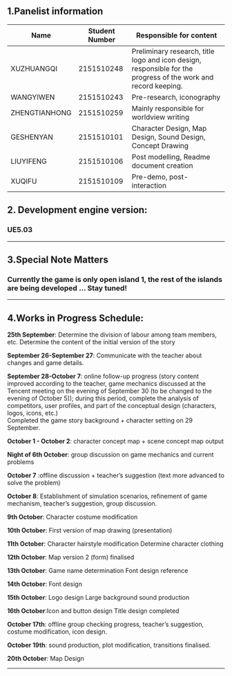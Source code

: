 <h2 id="panelist-information">1.Panelist information</h2>

<table>
<thead>
<tr>
<th>Name</th>
<th>Student Number</th>
<th>Responsible for content</th>
</tr>
</thead>
<tbody>
<tr>
<td>XUZHUANGQI</td>
<td>2151510248</td>
<td>Preliminary research, title logo and icon design, responsible for the progress of the work and record keeping.</td>
</tr>
<tr>
<td>WANGYIWEN</td>
<td>2151510243</td>
<td>Pre-research, iconography</td>
</tr>
<tr>
<td>ZHENGTIANHONG</td>
<td>2151510259</td>
<td>Mainly responsible for worldview writing</td>
</tr>
<tr>
<td>GESHENYAN</td>
<td>2151510101</td>
<td>Character Design, Map Design, Sound Design, Concept Drawing</td>
</tr>
<tr>
<td>LIUYIFENG</td>
<td>2151510106</td>
<td>Post modelling, Readme document creation</td>
</tr>
<tr>
<td>XUQIFU</td>
<td>2151510109</td>
<td>Pre-demo, post-interaction</td>
</tr>
</tbody>
</table><h2 id="development-engine-version">2. Development engine version:</h2>
<h3 id="ue5.03"><strong>UE5.03</strong></h3>
<hr>
<h2 id="special-note-matters">3.Special Note Matters</h2>
<h3 id="currently-the-game-is-only-open-island-1-the-rest-of-the-islands-are-being-developed-......-stay-tuned">Currently the game is only open island 1, the rest of the islands are being developed … Stay tuned!</h3>
<hr>
<h2 id="works-in-progress-schedule">4.Works in Progress Schedule:</h2>
<p><strong>25th September</strong>: Determine the division of labour among team members, etc. Determine the content of the initial version of the story</p>
<p><strong>September 26-September 27</strong>: Communicate with the teacher about changes and game details.</p>
<p><strong>September 28-October 7</strong>: online follow-up progress (story content improved according to the teacher, game mechanics discussed at the Tencent meeting on the evening of September 30 (to be changed to the evening of October 5)); during this period, complete the analysis of competitors, user profiles, and part of the conceptual design (characters, logos, icons, etc.)<br>
Completed the game story background + character setting on 29 September.</p>
<p><strong>October 1 - October 2</strong>: character concept map + scene concept map output</p>
<p><strong>Night of 6th October</strong>: group discussion on game mechanics and current problems</p>
<p><strong>October 7</strong> :offline discussion + teacher’s suggestion (text more advanced to solve the problem)</p>
<p><strong>October 8</strong>: Establishment of simulation scenarios, refinement of game mechanism, teacher’s suggestion, group discussion.</p>
<p><strong>9th October</strong>: Character costume modification</p>
<p><strong>10th October</strong>: First version of map drawing (presentation)</p>
<p><strong>11th October</strong>: Character hairstyle modification Determine character clothing</p>
<p><strong>12th October</strong>: Map version 2 (form) finalised</p>
<p><strong>13th October</strong>: Game name determination Font design reference</p>
<p><strong>14th October</strong>: Font design</p>
<p><strong>15th October</strong>: Logo design Large background sound production</p>
<p><strong>16th October</strong>:Icon and button design Title design completed</p>
<p><strong>October 17th</strong>: offline group checking progress, teacher’s suggestion, costume modification, icon design.</p>
<p><strong>October 19th</strong>: sound production, plot modification, transitions finalised.</p>
<p><strong>20th October</strong>: Map Design</p>
<hr>


